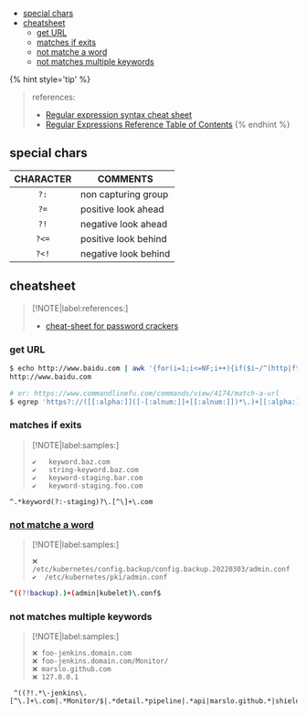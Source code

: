 <!-- START doctoc generated TOC please keep comment here to allow auto update -->
<!-- DON'T EDIT THIS SECTION, INSTEAD RE-RUN doctoc TO UPDATE -->

- [special chars](#special-chars)
- [cheatsheet](#cheatsheet)
  - [get URL](#get-url)
  - [matches if exits](#matches-if-exits)
  - [not matche a word](#not-matche-a-word)
  - [not matches multiple keywords](#not-matches-multiple-keywords)

<!-- END doctoc generated TOC please keep comment here to allow auto update -->

{% hint style='tip' %}
> references:
> - [Regular expression syntax cheat sheet](https://developer.mozilla.org/en-US/docs/Web/JavaScript/Guide/Regular_expressions/Cheatsheet)
> - [Regular Expressions Reference Table of Contents](https://www.regular-expressions.info/refflavors.html)
{% endhint %}


## special chars

| CHARACTER | COMMENTS             |
|:---------:|----------------------|
|    `?:`   | non capturing group  |
|    `?=`   | positive look ahead  |
|    `?!`   | negative look ahead  |
|   `?<=`   | positive look behind |
|   `?<!`   | negative look behind |

## cheatsheet

> [!NOTE|label:references:]
> - [cheat-sheet for password crackers](https://www.unix-ninja.com/p/A_cheat-sheet_for_password_crackers)

### get URL
```bash
$ echo http://www.baidu.com | awk '{for(i=1;i<=NF;i++){if($i~/^(http|ftp):\/\//)print $i}}'
http://www.baidu.com

# or: https://www.commandlinefu.com/commands/view/4174/match-a-url
$ egrep 'https?://([[:alpha:]]([-[:alnum:]]+[[:alnum:]])*\.)+[[:alpha:]]{2,3}(:\d+)?(/([-\w/_\.]*(\?\S+)?)?)?'
```

### matches if exits

> [!NOTE|label:samples:]
> ```
> ✔️   keyword.baz.com
> ✔️   string-keyword.baz.com
> ✔️   keyword-staging.bar.com
> ✔️   keyword-staging.foo.com
> ```

```
^.*keyword(?:-staging)?\.[^\]+\.com
```

### [not matche a word](https://stackoverflow.com/a/67431898/2940319)

> [!NOTE|label:samples:]
> ```
> ❌ /etc/kubernetes/config.backup/config.backup.20220303/admin.conf
> ✔️  /etc/kubernetes/pki/admin.conf
> ```

```bash
^((?!backup).)+(admin|kubelet)\.conf$
```

### not matches multiple keywords

> [!NOTE|label:samples:]
> ```
> ❌ foo-jenkins.domain.com
> ❌ foo-jenkins.domain.com/Monitor/
> ❌ marslo.github.com
> ❌ 127.0.0.1
> ```

```
 ^((?!.*\-jenkins\.[^\.]+\.com|.*Monitor/$|.*detail.*pipeline|.*api|marslo.github.*|shields.io|127.0.0.1|0.0.0.0|localhost).)*$
```
